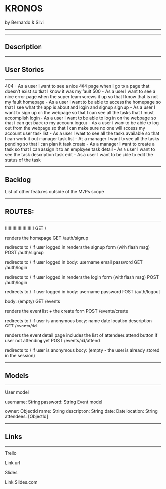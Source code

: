 
# KRONOS

by Bernardo & Silvi

________________________________________________________________________________



________________________________________________________________________________
## Description

________________________________________________________________________________
## User Stories
________________________________________________________________________________
404 - As a user I want to see a nice 404 page when I go to a page that doesn’t exist so that I know it was my fault
500 - As a user I want to see a nice error page when the super team screws it up so that I know that is not my fault
homepage - As a user I want to be able to access the homepage so that I see what the app is about and login and signup
sign up - As a user I want to sign up on the webpage so that I can see all the tasks that I must accomplish
login - As a user I want to be able to log in on the webpage so that I can get back to my account
logout - As a user I want to be able to log out from the webpage so that I can make sure no one will access my account
user task list - As a user I want to see all the tasks available so that I can work it out
manager task list - As a manager I want to see all the tasks pending so that I can plan it
task create - As a manager I want to create a task so that I can assign it to an employee 
task detail - As a user I want to see the task description 
task edit - As a user I want to be able to edit the status of the task 

________________________________________________________________________________
## Backlog
List of other features outside of the MVPs scope
________________________________________________________________________________
## ROUTES:
________________________________________________________________________________


!!!!!!!!!!!!!!!!!!!!!!!
GET /

renders the homepage
GET /auth/signup

redirects to / if user logged in
renders the signup form (with flash msg)
POST /auth/signup

redirects to / if user logged in
body:
username
email
password
GET /auth/login

redirects to / if user logged in
renders the login form (with flash msg)
POST /auth/login

redirects to / if user logged in
body:
username
password
POST /auth/logout

body: (empty)
GET /events

renders the event list + the create form
POST /events/create

redirects to / if user is anonymous
body:
name
date
location
description
GET /events/:id

renders the event detail page
includes the list of attendees
attend button if user not attending yet
POST /events/:id/attend

redirects to / if user is anonymous
body: (empty - the user is already stored in the session)
________________________________________________________________________________
## Models
________________________________________________________________________________

User model

username: String
password: String
Event model

owner: ObjectId<User>
name: String
description: String
date: Date
location: String
attendees: [ObjectId<User>]
________________________________________________________________________________
## Links
________________________________________________________________________________

Trello



Link url



Slides


Link Slides.com